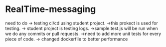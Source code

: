 # RealTime-messaging

need to do
-> testing ci/cd using student project.
->this prokect is used for testing.
-> student project is testing logs.
->sample.test.js will be run when we do any commits or pull requests.
->need to add more unit tests for every piece of code.
-> changed dockerfile to better performance


